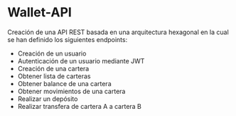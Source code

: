 # Wallet-API

Creación de una API REST basada en una arquitectura hexagonal en la cual se han definido los siguientes endpoints:

  - Creación de un usuario
  - Autenticación de un usuario mediante JWT
  - Creación de una cartera
  - Obtener lista de carteras
  - Obtener balance de una cartera
  - Obtener movimientos de una cartera
  - Realizar un depósito
  - Realizar transfera de cartera A a cartera B
  

